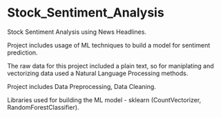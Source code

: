 # Stock_Sentiment_Analysis

Stock Sentiment Analysis using News Headlines.

Project includes usage of ML techniques to build a model for sentiment prediction.

The raw data for this project included a plain text, so for maniplating and vectorizing data used a Natural Language Processing methods.

Project includes Data Preprocessing, Data Cleaning.

Libraries used for building the ML model - sklearn (CountVectorizer, RandomForestClassifier).
